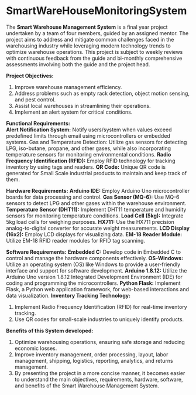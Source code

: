 # SmartWareHouseMonitoringSystem

The **Smart Warehouse Management System** is a final year project undertaken by a team of four members, guided by an assigned mentor. The project aims to address and mitigate common challenges faced in the warehousing industry while leveraging modern technology trends to optimize warehouse operations. This project is subject to weekly reviews with continuous feedback from the guide and bi-monthly comprehensive assessments involving both the guide and the project head.


**Project Objectives:**
1. Improve warehouse management efficiency.
2. Address problems such as empty rack detection, object motion sensing, and pest control.
3. Assist local warehouses in streamlining their operations.
4. Implement an alert system for critical conditions.

**Functional Requirements:**\
**Alert Notification System:** Notify users/system when values exceed predefined limits through email using microcontrollers or embedded systems.
Gas and Temperature Detection: Utilize gas sensors for detecting LPG, iso-butane, propane, and other gases, while also incorporating temperature sensors for monitoring environmental conditions.
**Radio Frequency Identification (RFID):** Employ RFID technology for tracking inventory by using tags and readers.
**QR Code:** Unique QR code is generated for Small Scale industrial products to maintain and keep track of them.


**Hardware Requirements:**
**Arduino IDE:** Employ Arduino Uno microcontroller boards for data processing and control.
**Gas Sensor (MQ-6):** Use MQ-6 sensors to detect LPG and other gases within the warehouse environment.
**Temperature Sensor (DHT11):** Implement DHT11 temperature and humidity sensors for monitoring temperature conditions.
**Load Cell (5kg):** Integrate 5kg load cells for weighing purposes.
**HX711:** Use the HX711 precision analog-to-digital converter for accurate weight measurements.
**LCD Display (16x2):** Employ LCD displays for visualizing data.
**EM-18 Reader Module:** Utilize EM-18 RFID reader modules for RFID tag scanning.



**Software Requirements:**
**Embedded C:** Develop code in Embedded C to control and manage the hardware components effectively.
**OS-Windows:** Utilize an operating system (OS) like Windows to provide a user-friendly interface and support for software development.
**Arduino 1.8.12:** Utilize the Arduino Uno version 1.8.12 Integrated Development Environment (IDE) for coding and programming the microcontrollers.
**Python Flask:** Implement Flask, a Python web application framework, for web-based interactions and data visualization.
**Inventory Tracking Technology:**
1. Implement Radio Frequency Identification (RFID) for real-time inventory tracking.
2. Use QR codes for small-scale industries to uniquely identify products.


**Benefits of this System developed:**
1. Optimize warehousing operations, ensuring safe storage and reducing economic losses.
2. Improve inventory management, order processing, layout, labor management, shipping, logistics, reporting, analytics, and returns management.
3. By presenting the project in a more concise manner, it becomes easier to understand the main objectives, requirements, hardware, software, and benefits of the Smart Warehouse Management System.
